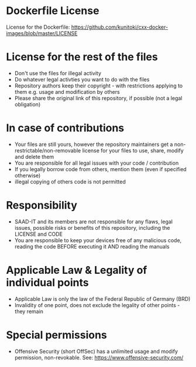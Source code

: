 # Dockerfile License
License for the Dockerfile: https://github.com/kunitoki/cxx-docker-images/blob/master/LICENSE

# License for the rest of the files
* Don't use the files for illegal activity
* Do whatever legal activties you want to do with the files
* Repository authors keep their copyright - with restrictions applying to them e.g. usage and modification by others
* Please share the original link of this repository, if possible (not a legal obligation)

# In case of contributions
* Your files are still yours, however the repository maintainers get a non-restrictable/non-removable license for your files to use, share, modify and delete them
* You are responsible for all legal issues with your code / contribution
* If you legally borrow code from others, mention them (even if specified otherwise)
* illegal copying of others code is not permitted 

# Responsibility
* SAAD-IT and its members are not responsible for any flaws, legal issues, possible risks or benefits of this repository, including the LICENSE and CODE  
* You are responsible to keep your devices free of any malicious code, reading the code BEFORE executing it AND reading the manuals

# Applicable Law & Legality of individual points
* Applicable Law is only the law of the Federal Republic of Germany (BRD)
* Invalidity of one point, does not exclude the legality of other points - they remain

# Special permissions
* Offensive Security (short OffSec) has a unlimited usage and modify permission, non-revokable. See: https://www.offensive-security.com/
